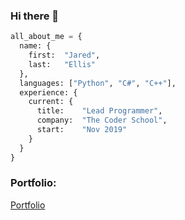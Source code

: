 ### Hi there 👋

```python
all_about_me = {
  name: {
    first:  "Jared",
    last:   "Ellis"
  },
  languages: ["Python", "C#", "C++"],
  experience: {
    current: {
      title:    "Lead Programmer",
      company:  "The Coder School",
      start:    "Nov 2019"
    }
  }
}
```

### Portfolio:
<a href="[https://www.jaredellis.myportfolio.com](https://jaredellis.myportfolio.com/welcome)">Portfolio</a>
